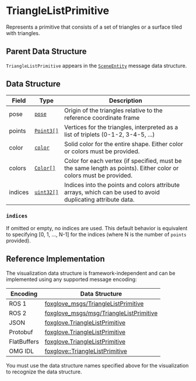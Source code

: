 # TriangleListPrimitive

Represents a primitive that consists of a set of triangles or a surface tiled with triangles.

## Parent Data Structure

`TriangleListPrimitive` appears in the [`SceneEntity`](./scene-entity) message data structure.

## Data Structure

| Field   | Type                                    | Description                                                                                                       |
| ------- | --------------------------------------- | ----------------------------------------------------------------------------------------------------------------- |
| pose    | [`pose`](./pose)                        | Origin of the triangles relative to the reference coordinate frame                                                |
| points  | [`Point3[]`](./point-3)                 | Vertices for the triangles, interpreted as a list of triplets (0-1-2, 3-4-5, ...)                                 |
| color   | [`color`](./color)                      | Solid color for the entire shape. Either color or colors must be provided.                                        |
| colors  | [`Color[]`](./color)                    | Color for each vertex (if specified, must be the same length as points). Either color or colors must be provided. |
| indices | [`uint32[]`](./built-in%20types#uint32) | Indices into the points and colors attribute arrays, which can be used to avoid duplicating attribute data.       |

### `indices`

If omitted or empty, no indices are used. This default behavior is equivalent to specifying [0, 1, ..., N-1] for the indices (where N is the number of `points` provided).

## Reference Implementation

The visualization data structure is framework-independent and can be implemented using any supported message encoding:

| Encoding    | Data Structure                                                                                                                          |
| ----------- | --------------------------------------------------------------------------------------------------------------------------------------- |
| ROS 1       | [foxglove_msgs/TriangleListPrimitive](https://github.com/foxglove/foxglove-sdk/blob/main/schemas/ros1/TriangleListPrimitive.msg)        |
| ROS 2       | [foxglove_msgs/msg/TriangleListPrimitive](https://github.com/foxglove/foxglove-sdk/blob/main/schemas/ros2/TriangleListPrimitive.msg)    |
| JSON        | [foxglove.TriangleListPrimitive](https://github.com/foxglove/foxglove-sdk/blob/main/schemas/jsonschema/TriangleListPrimitive.json)      |
| Protobuf    | [foxglove.TriangleListPrimitive](https://github.com/foxglove/foxglove-sdk/blob/main/schemas/proto/foxglove/TriangleListPrimitive.proto) |
| FlatBuffers | [foxglove.TriangleListPrimitive](https://github.com/foxglove/foxglove-sdk/blob/main/schemas/flatbuffer/TriangleListPrimitive.fbs)       |
| OMG IDL     | [foxglove::TriangleListPrimitive](https://github.com/foxglove/foxglove-sdk/blob/main/schemas/omgidl/foxglove/TriangleListPrimitive.idl) |

You must use the data structure names specified above for the visualization to recognize the data structure.
